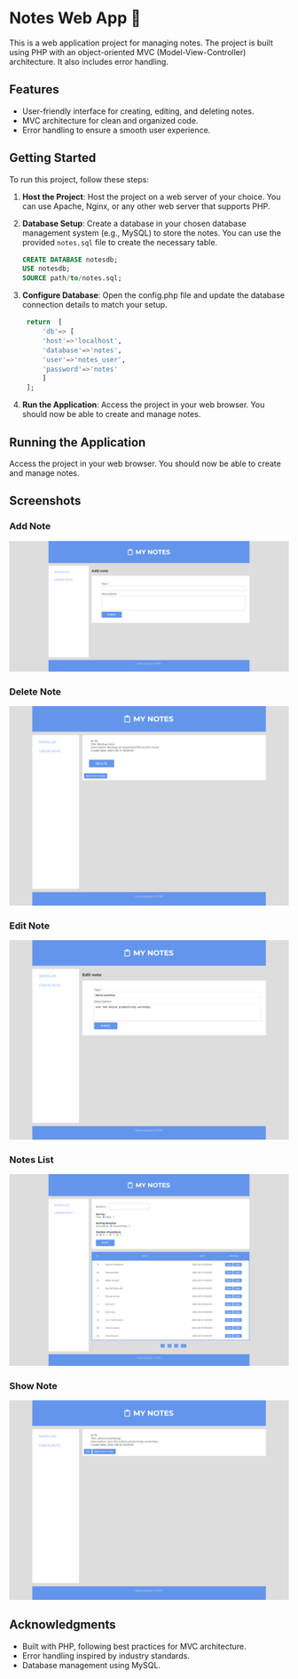 # Notes Web App 📝

This is a web application project for managing notes. The project is built using PHP with an object-oriented MVC (Model-View-Controller) architecture. It also includes error handling.

## Features

- User-friendly interface for creating, editing, and deleting notes.
- MVC architecture for clean and organized code.
- Error handling to ensure a smooth user experience.

## Getting Started

To run this project, follow these steps:

1. **Host the Project**:
   Host the project on a web server of your choice. You can use Apache, Nginx, or any other web server that supports PHP.

2. **Database Setup**:
   Create a database in your chosen database management system (e.g., MySQL) to store the notes. You can use the provided `notes.sql` file to create the necessary table.

   ```sql
   CREATE DATABASE notesdb;
   USE notesdb;
   SOURCE path/to/notes.sql;
   ```


3. **Configure Database**:
   Open the config.php file and update the database connection details to match your setup.

   ```sql
    return  [
        'db'=> [
        'host'=>'localhost',
        'database'=>'notes',
        'user'=>'notes_user',
        'password'=>'notes'
        ]
    ];
   ```

4. **Run the Application**:
   Access the project in your web browser. You should now be able to create and manage notes.

## Running the Application

Access the project in your web browser. You should now be able to create and manage notes.

## Screenshots

### Add Note
![Add Note](img/add_note.png)

### Delete Note
![Delete Note](img/delete_note.png)

### Edit Note
![Edit Note](img/edit_note.png)

### Notes List
![Notes List](img/notes_list.png)

### Show Note
![Show Note](img/show_note.png)

## Acknowledgments

- Built with PHP, following best practices for MVC architecture.
- Error handling inspired by industry standards.
- Database management using MySQL.
